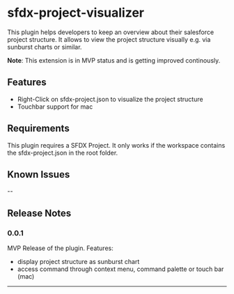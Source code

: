 # sfdx-project-visualizer

This plugin helps developers to keep an overview about their salesforce project structure. It allows to view the project structure visually e.g. via sunburst charts or similar.

**Note**: This extension is in MVP status and is getting improved continously.
## Features

 - Right-Click on sfdx-project.json to visualize the project structure
 - Touchbar support for mac

## Requirements

This plugin requires a SFDX Project. It only works if the workspace contains the sfdx-project.json in the root folder. 

## Known Issues

--

## Release Notes

### 0.0.1

MVP Release of the plugin. Features:

- display project structure as sunburst chart
- access command through context menu, command palette or touch bar (mac)


-----------------------------------------------------------------------------------------------------------
